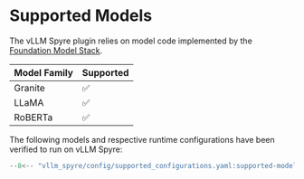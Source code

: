 # Supported Models

The vLLM Spyre plugin relies on model code implemented by the [Foundation Model Stack](https://github.com/foundation-model-stack/foundation-model-stack/tree/main/fms/models).

| Model Family | Supported |
| ------------ | --------- |
| Granite      | ✅        |
| LLaMA        | ✅        |
| RoBERTa      | ✅        |

The following models and respective runtime configurations have been verified to
run on vLLM Spyre:

```python
--8<-- "vllm_spyre/config/supported_configurations.yaml:supported-model-runtime-configurations"
```
